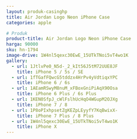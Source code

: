 ```yaml
---
layout: produk-casinghp
title: Air Jordan Logo Neon iPhone Case
categories: apple

# Produk
product-title: Air Jordan Logo Neon iPhone Case
harga: 90000
sku: hn-1794
image-drive: 1W4nl5qexc30EwE_15UTkTNoi5vT4wo1K
gallery:
  - url: 1JtlvPe0_N5d-_2_kIt56J5tM72UUE8JF
    title: iPhone 5 / 5s / SE
  - url: 1fTGafFQwcG5tddzx4HrPv4yVdtiqxYPC
    title: iPhone 6 / 6s
  - url: 1AEamRSwyM8nuM_xFBoxGniPiAqX90Osa
    title: iPhone 6 Plus / 6s Plus
  - url: 1KEN0SfpJ_cWlFslhUcHqO4WGupM2OJXg
    title: iPhone 7 / 8
  - url: 1P8oPIxhpsetZgKEZpLEyyfY7KqBwixX-
    title: iPhone 7 Plus / 8 Plus
  - url: 1W4nl5qexc30EwE_15UTkTNoi5vT4wo1K
    title: iPhone X
---
```

